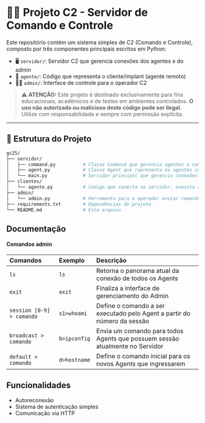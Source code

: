 # 🕵️‍♂️ Projeto C2 - Servidor de Comando e Controle

Este repositório contém um sistema simples de C2 (Comando e Controle), composto por três componentes principais escritos em Python:

- 🖥️ `servidor/`: Servidor C2 que gerencia conexões dos agentes e do admin
- 🐍 `agente/`: Código que representa o cliente/implant (agente remoto)
- 🧑‍💼 `admin/`: Interface de controle para o operador C2

> ⚠️ **ATENÇÃO:** Este projeto é destinado exclusivamente para fins educacionais, acadêmicos e de testes em ambientes controlados. **O uso não autorizado ou malicioso deste código pode ser ilegal.** Utilize com responsabilidade e sempre com permissão explícita.

---

## 📂 Estrutura do Projeto

```bash
gc25/
├── servidor/
│   ├── command.py          # Classe Command que gerencia agentes e comandos
│   ├── agent.py            # Classe Agent que representa os agentes conectados
│   └── main.py             # Servidor principal que gerencia conexões dos agentes
├── clientes/
│   └── agente.py           # Código que conecta ao servidor, executa comandos e retorna saídas
├── admin/
│   └── admin.py            # Ferramenta para o operador enviar comandos e visualizar respostas
├── requirements.txt        # Dependências do projeto
└── README.md               # Este arquivo
```
## Documentação

#### Comandos admin

| Comandos   | Exemplo       | Descrição                           |
| :---------- | :--------- | :---------------------------------- |
| `ls` | `ls` | Retorna o panorama atual da conexão de todos os Agents |
| `exit` | `exit` | Finaliza a interface de gerenciamento do Admin |
| `session [0-9] > comando` | `s1>whoami` | Define o comando a ser executado pelo Agent a partir do número da sessão
| `broadcast > comando` | `b>ipconfig` | Envia um comando para todos Agents que possuem sessão atualmente no Servidor |
| `default > comando` | `d>hostname` | Define o comando inicial para os novos Agents que ingressarem |

## Funcionalidades

- Autoreconexão
- Sistema de autenticação simples
- Comunicação via HTTP
